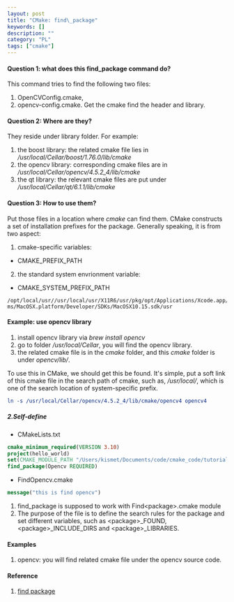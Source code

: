 ```yaml
---
layout: post
title: "CMake: find\_package"
keywords: []
description: ""
category: "PL"
tags: ["cmake"]
---
```


#### Question 1: what does this find\_package command do?
This command tries to find the following two files:
1. OpenCVConfig.cmake,
2. opencv-config.cmake. 
Get the cmake find the header and library.

#### Question 2: Where are they? 
They reside under library folder. For example:
1. the boost library: the related cmake file lies in
   */usr/local/Cellar/boost/1.76.0/lib/cmake*
2. the opencv library: corresponding cmake files are in
   */usr/local/Cellar/opencv/4.5.2_4/lib/cmake*
3. the qt library: the relevant cmake files are put under 
   */usr/local/Cellar/qt/6.1.1/lib/cmake*


#### Question 3: How to use them?
Put those files in a location where *cmake* can find them. CMake constructs a
set of installation prefixes for the package. Generally speaking, it is from two aspect:

1. cmake-specific variables:
- CMAKE\_PREFIX\_PATH
2. the standard system envrionment variable:
- CMAKE\_SYSTEM\_PREFIX\_PATH
```shell
/opt/local/usr//usr/local/usr/X11R6/usr/pkg/opt/Applications/Xcode.app/Contents/Developer/Platfor│
ms/MacOSX.platform/Developer/SDKs/MacOSX10.15.sdk/usr
```



#### Example: use opencv library
1. install opencv library via *brew install opencv*
2. go to folder */usr/local/Cellar*, you will find the opencv library.
3. the related cmake file is in the *cmake* folder, and this *cmake* folder is
   under *opencv/lib/*.

To use this in CMake, we should get this be found. It's simple, put a soft link
of this cmake file in the search path of cmake, such as, */usr/local/*, which is
one of the search location of system-specific prefix.

```cmake
ln -s /usr/local/Cellar/opencv/4.5.2_4/lib/cmake/opencv4 opencv4
```







##### 2.Self-define
- CMakeLists.txt

```cmake
cmake_minimum_required(VERSION 3.10)
project(hello_world)
set(CMAKE_MODULE_PATH "/Users/kismet/Documents/code/cmake_code/tutorial/CMake/Help/guide/tutorial/my_step/cmake/modules")
find_package(Opencv REQUIRED)
```

- FindOpencv.cmake

```cmake
message("this is find opencv")
```
1. find\_package is supposed to work with Find\<package\>.cmake module
2. The purpose of the file is to define the search rules for the package and set
   different variables, such as \<package\>\_FOUND, \<package\>\_INCLUDE_DIRS
   and \<package\>\_LIBRARIES.

#### Examples
1. opencv: you will find related cmake file under the opencv source code.

#### Reference
1. [find package](https://cmake.org/cmake/help/latest/command/find_package.html)


